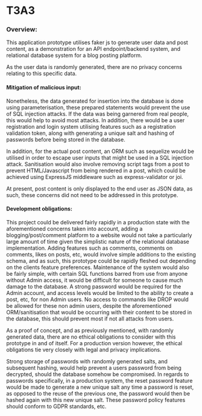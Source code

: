 # T3A3

### Overview:

This application prototype utilises faker js to generate user data and post content, as a demonstration for an API endpoint/backend system, and relational database system for a blog posting platform.

As the user data is randomly generated, there are no privacy concerns relating to this specific data. 

#### Mitigation of malicious input:

Nonetheless, the data generated for insertion into the database is done using parameterisation, these prepared statements would prevent the use of SQL injection attacks. If the data was being garnered from real people, this would help to avoid most attacks. In addition, there would be a user registration and login system utilising features such as a registration validation token, along with generating a unique salt and hashing of passwords before being stored in the database.

In addition, for the actual post content, an ORM such as sequelize would be utilised in order to escape user inputs that might be used in a SQL injection attack. Sanitisation would also involve removing script tags from a post to prevent HTML/Javascript from being rendered in a post, which could be achieved using ExpressJS middleware such as express-validator or joi.

At present, post content is only displayed to the end user as JSON data, as such, these concerns did not need to be addressed in this prototype.

#### Development obligations:

This project could be delivered fairly rapidly in a production state with the aforementioned concerns taken into account, adding a blogging/post/comment platform to a website would not take a particularly large amount of time given the simplistic nature of the relational database implementation. Adding features such as comments, comments on comments, likes on posts, etc, would involve simple additions to the existing schema, and as such, this prototype could be rapidly fleshed out depending on the clients feature preferences. Maintenance of the system would also be fairly simple, with certain SQL functions barred from use from anyone without Admin access, it would be difficult for someone to cause much damage to the database. A strong password would be required for the Admin account, and access levels would be limited to the ability to create a post, etc, for non Admin users. No access to commands like DROP would be allowed for these non admin users, despite the aforementioned ORM/sanitisation that would be occurring with their content to be stored in the database, this should prevent most if not all attacks from users.

As a proof of concept, and as previously mentioned, with randomly generated data, there are no ethical obligations to consider with this prototype in and of itself. For a production version however, the ethical obligations tie very closely with legal and privacy implications.

Strong storage of passwords with randomly generated salts, and subsequent hashing, would help prevent a users password from being decrypted, should the database somehow be compromised. In regards to passwords specifically, in a production system, the reset password feature would be made to generate a new unique salt any time a password is reset, as opposed to the reuse of the previous one, the password would then be hashed again with this new unique salt. These password policy features should conform to GDPR standards, etc.